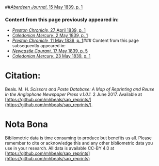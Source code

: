##[*Aberdeen Journal*, 15 May 1839, p. 1](https://mhbeals.github.io/sap_html/Aberdeen-Journal/Aberdeen-Journal-15-May-1839-p-1)

### Content from this page previously appeared in:
+ [*Preston Chronicle*, 27 April 1839, p. 1](https://mhbeals.github.io/sap_html/Preston-Chronicle/Preston-Chronicle-27-April-1839-p-1)
+ [*Caledonian Mercury*, 2 May 1839, p. 1](https://mhbeals.github.io/sap_html/Caledonian-Mercury/Caledonian-Mercury-2-May-1839-p-1)
+ [*Preston Chronicle*, 11 May 1839, p. 1](https://mhbeals.github.io/sap_html/Preston-Chronicle/Preston-Chronicle-11-May-1839-p-1)### Content from this page subsequently appeared in:
+ [*Newcastle Courant*, 17 May 1839, p. 5](https://mhbeals.github.io/sap_html/Newcastle-Courant/Newcastle-Courant-17-May-1839-p-5)
+ [*Caledonian Mercury*, 23 May 1839, p. 1](https://mhbeals.github.io/sap_html/Caledonian-Mercury/Caledonian-Mercury-23-May-1839-p-1)
                    
# Citation: 

Beals. M. H. *Scissors and Paste Database: A Map of Reprinting and Reuse in the Anglophone Newspaper Press v.1.0.1.* 2 June 2017. Available at [https://github.com/mhbeals/sap_reprints/](https://github.com/mhbeals/sap_reprints/). 
                    
# Nota Bona

Bibliometric data is time consuming to produce but benefits us all. Please remember to cite or acknowledge this and any other bibliometric data you use in your research. All data is available CC-BY 4.0 at [https://github.com/mhbeals/sap_reprints](https://github.com/mhbeals/sap_reprints)